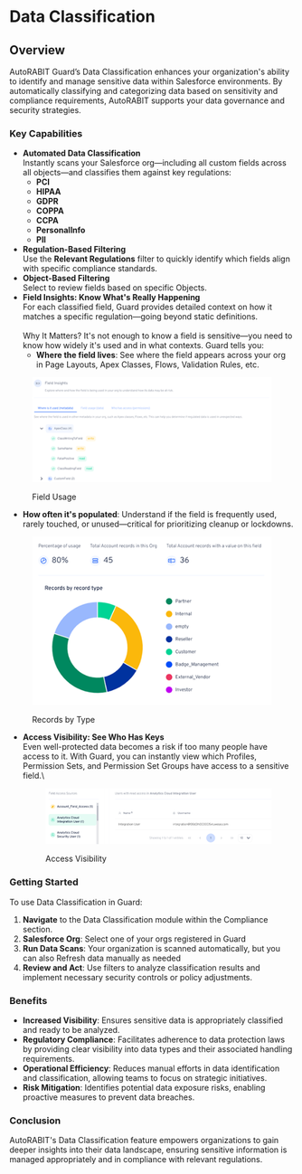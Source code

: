 # Data Classification

## Overview

AutoRABIT Guard’s Data Classification enhances your organization's ability to identify and manage sensitive data within Salesforce environments. By automatically classifying and categorizing data based on sensitivity and compliance requirements, AutoRABIT supports your data governance and security strategies.

### Key Capabilities

* **Automated Data Classification**\
  Instantly scans your Salesforce org—including all custom fields across all objects—and classifies them against key regulations:
  * **PCI**
  * **HIPAA**
  * **GDPR**
  * **COPPA**
  * **CCPA**
  * **PersonalInfo**
  * **PII**
* **Regulation-Based Filtering**\
  Use the **Relevant Regulations** filter to quickly identify which fields align with specific compliance standards.
* **Object-Based Filtering**\
  Select to review fields based on specific Objects.
* **Field Insights: Know What's Really Happening**\
  For each classified field, Guard provides detailed context on how it matches a specific regulation—going beyond static definitions.\
  \
  Why It Matters? It's not enough to know a field is sensitive—you need to know how widely it's used and in what contexts. Guard tells you:&#x20;
  * **Where the field lives**: See where the field appears across your org in Page Layouts, Apex Classes, Flows, Validation Rules, etc.&#x20;

<div data-full-width="true"><figure><img src="../../.gitbook/assets/image (4) (1) (1) (1) (1) (1) (1).png" alt=""><figcaption><p>Field Usage</p></figcaption></figure></div>

* **How often it's populated**: Understand if the field is frequently used, rarely touched, or unused—critical for prioritizing cleanup or lockdowns.

<figure><img src="../../.gitbook/assets/image (1) (1) (1) (1) (1) (1) (1) (1) (1).png" alt=""><figcaption><p>Records by Type</p></figcaption></figure>

*   **Access Visibility: See Who Has Keys**\
    Even well-protected data becomes a risk if too many people have access to it. With Guard, you can instantly view which Profiles, Permission Sets, and Permission Set Groups have access to a sensitive field.\


    <figure><img src="../../.gitbook/assets/image (2) (1) (1) (1) (1) (1) (1) (1).png" alt=""><figcaption><p>Access Visibility</p></figcaption></figure>

### Getting Started

To use Data Classification in Guard:

1. **Navigate** to the Data Classification module within the Compliance section.
2. **Salesforce Org**: Select one of your orgs registered in Guard
3. **Run Data Scans**: Your organization is scanned automatically, but you can also Refresh data manually as needed
4. **Review and Act**: Use filters to analyze classification results and implement necessary security controls or policy adjustments.

### Benefits

* **Increased Visibility**: Ensures sensitive data is appropriately classified and ready to be analyzed.
* **Regulatory Compliance**: Facilitates adherence to data protection laws by providing clear visibility into data types and their associated handling requirements.
* **Operational Efficiency**: Reduces manual efforts in data identification and classification, allowing teams to focus on strategic initiatives.
* **Risk Mitigation**: Identifies potential data exposure risks, enabling proactive measures to prevent data breaches.

### Conclusion

AutoRABIT's Data Classification feature empowers organizations to gain deeper insights into their data landscape, ensuring sensitive information is managed appropriately and in compliance with relevant regulations.

